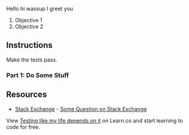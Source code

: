 Hello hi wassup I greet you

1. Objective 1
2. Objective 2

## Instructions

Make the tests pass.

### Part 1: Do Some Stuff

## Resources

* [Stack Exchange](http://www.stackexchange.com) - [Some Question on Stack Exchange](http://www.stackexchange.com/questions/123)

<p class='util--hide'>View <a href='https://learn.co/lessons/testing-like-my-life-depends-on-it'>Testing like my life depends on it</a> on Learn.co and start learning to code for free.</p>
